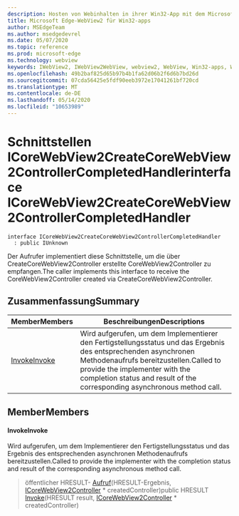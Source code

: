 ```yaml
---
description: Hosten von Webinhalten in ihrer Win32-App mit dem Microsoft Edge WebView2-Steuerelement
title: Microsoft Edge-WebView2 für Win32-apps
author: MSEdgeTeam
ms.author: msedgedevrel
ms.date: 05/07/2020
ms.topic: reference
ms.prod: microsoft-edge
ms.technology: webview
keywords: IWebView2, IWebView2WebView, webview2, WebView, Win32-apps, Win32, Edge, ICoreWebView2, ICoreWebView2Controller, Browser-Steuerelement, Edge-HTML
ms.openlocfilehash: 49b2baf825d65b97b4b1fa62d06b2f6d6b7bd26d
ms.sourcegitcommit: 07cda56425e5fdf90eeb3972e17041261bf720cd
ms.translationtype: MT
ms.contentlocale: de-DE
ms.lasthandoff: 05/14/2020
ms.locfileid: "10653989"
---
```

# <span data-ttu-id="b59c0-104">Schnittstellen ICoreWebView2CreateCoreWebView2ControllerCompletedHandler</span><span class="sxs-lookup"><span data-stu-id="b59c0-104">interface ICoreWebView2CreateCoreWebView2ControllerCompletedHandler</span></span> 

```
interface ICoreWebView2CreateCoreWebView2ControllerCompletedHandler
  : public IUnknown
```

<span data-ttu-id="b59c0-105">Der Aufrufer implementiert diese Schnittstelle, um die über CreateCoreWebView2Controller erstellte CoreWebView2Controller zu empfangen.</span><span class="sxs-lookup"><span data-stu-id="b59c0-105">The caller implements this interface to receive the CoreWebView2Controller created via CreateCoreWebView2Controller.</span></span>

## <span data-ttu-id="b59c0-106">Zusammenfassung</span><span class="sxs-lookup"><span data-stu-id="b59c0-106">Summary</span></span>

 <span data-ttu-id="b59c0-107">Member</span><span class="sxs-lookup"><span data-stu-id="b59c0-107">Members</span></span>                        | <span data-ttu-id="b59c0-108">Beschreibungen</span><span class="sxs-lookup"><span data-stu-id="b59c0-108">Descriptions</span></span>
--------------------------------|---------------------------------------------
[<span data-ttu-id="b59c0-109">Invoke</span><span class="sxs-lookup"><span data-stu-id="b59c0-109">Invoke</span></span>](#invoke) | <span data-ttu-id="b59c0-110">Wird aufgerufen, um dem Implementierer den Fertigstellungsstatus und das Ergebnis des entsprechenden asynchronen Methodenaufrufs bereitzustellen.</span><span class="sxs-lookup"><span data-stu-id="b59c0-110">Called to provide the implementer with the completion status and result of the corresponding asynchronous method call.</span></span>

## <span data-ttu-id="b59c0-111">Member</span><span class="sxs-lookup"><span data-stu-id="b59c0-111">Members</span></span>

#### <span data-ttu-id="b59c0-112">Invoke</span><span class="sxs-lookup"><span data-stu-id="b59c0-112">Invoke</span></span> 

<span data-ttu-id="b59c0-113">Wird aufgerufen, um dem Implementierer den Fertigstellungsstatus und das Ergebnis des entsprechenden asynchronen Methodenaufrufs bereitzustellen.</span><span class="sxs-lookup"><span data-stu-id="b59c0-113">Called to provide the implementer with the completion status and result of the corresponding asynchronous method call.</span></span>

> <span data-ttu-id="b59c0-114">öffentlicher HRESULT- [Aufruf](#invoke)(HRESULT-Ergebnis, [ICoreWebView2Controller](icorewebview2controller.md) \* createdController)</span><span class="sxs-lookup"><span data-stu-id="b59c0-114">public HRESULT [Invoke](#invoke)(HRESULT result, [ICoreWebView2Controller](icorewebview2controller.md) \* createdController)</span></span>

